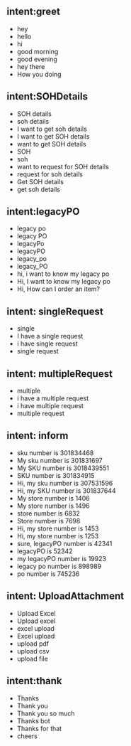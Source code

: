 ## intent:greet
- hey
- hello
- hi
- good morning
- good evening
- hey there
- How you doing

## intent:SOHDetails
- SOH details
- soh details
- I want to get soh details
- I want to get SOH details
- want to get SOH details
- SOH
- soh
- want to request for SOH details
- request for soh details
- Get SOH details
- get soh details

## intent:legacyPO
- legacy po
- legacy PO
- legacyPo
- legacyPO
- legacy_po
- legacy_PO
- hi, i want to know my legacy po
- Hi, I want to know my legacy po
- Hi, How can I order an item?

## intent: singleRequest
- single
- I have a single request
- i have single request
- single request

## intent: multipleRequest
- multiple
- i have a multiple request
- i have multiple request
- multiple request

## intent: inform
- sku number is 301834468
- My sku number is 301831697
- My SKU number is 3018439551
- SKU number is 301834915
- Hi, my sku number is 307531596
- Hi, my SKU number is 301837644
- My store number is 1406
- My store number is 1496
- store number is 6832
- Store number is 7698
- Hi, my store number is 1453
- Hi, my store number is 1253
- sure, legacyPO number is 42341
- legacyPO is 52342
- my legacyPO number is 19923
- legacy po number is 898989
- po number is 745236

<!-- ## intent: SKU
- SKU number
- sku number
- SKU
- sku
- sku number is [8989](SKU_No)
- My sku number is [3018](SKU_No)
- My SKU number is [1243](SKU_No)
- SKU number is [3014](SKU_No)
- Hi, my sku number is [1234](SKU_No)
- Hi, my SKU number is [7395](SKU_No)

## intent: Store
- My store number is [3018](store_No)
- My store number is [1243](store_No)
- store number is [7931](store_No)
- Store number is [5698](store_No)
- Hi, my store number is [6789](store_No)
- Hi, my store number is [7361](store_No) -->

## intent: UploadAttachment
- Upload Excel
- Upload excel
- excel upload
- Excel upload
- upload pdf
- upload csv
- upload file


<!-- ## intent:legacyPO_Number
- sure, legacyPO number is [42341](legacyPO_No)
- legacyPO is [52342](legacyPO_No)
- [81249](legacyPO_No)
- [14354](legacyPO_No)
- [54861](legacyPO_No)
- [98257](legacyPO_No)
- my legacyPO number is [19923](legacyPO_No) -->

## intent:thank
- Thanks
- Thank you
- Thank you so much
- Thanks bot
- Thanks for that
- cheers

<!-- ## intent:affirm
- yes
- indeed
- of course
- that sounds good
- correct


## intent:goodbye
- bye
- goodbye
- see you around
- see you later -->

<!-- ## intent:ticketStatus
- what is the status of my ticket?
- want to know my ticket status
- Any idea about my ticket status?
- ticket status
- status ticket
- ticket status update
- ticket update
- any update regarding my ticket?
- update me regarding my ticket?
- can you please tell me about my ticket status? -->



<!-- ## intent:deny
- no
- never
- I don't think so
- don't like that
- no way
- not really

## intent:mood_great
- perfect
- very good
- great
- amazing
- wonderful
- I am feeling very good
- I am great
- I'm good

## intent:mood_unhappy
- sad
- very sad
- unhappy
- bad
- very bad
- awful
- terrible
- not very good
- extremely sad
- so sad

## intent:bot_challenge
- are you a bot?
- are you a human?
- am I talking to a bot?
- am I talking to a human?

 -->

